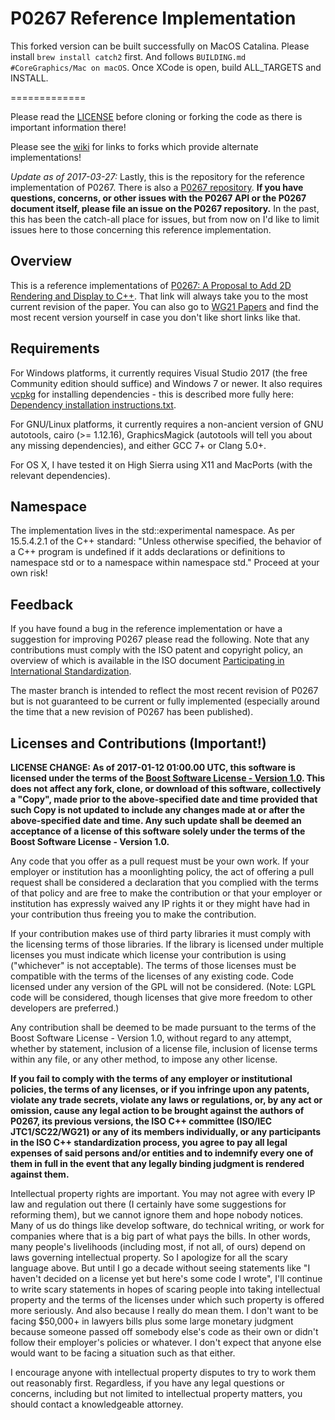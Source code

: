 P0267 Reference Implementation
=============

This forked version can be built successfully on MacOS Catalina. Please install `brew install catch2` first. And follows `BUILDING.md #CoreGraphics/Mac on macOS`. Once XCode is open, build ALL_TARGETS and INSTALL.

=============

Please read the [LICENSE](https://github.com/mikebmcl/N3888_RefImpl/blob/master/LICENSE.md) before cloning or forking the code as there is important information there!

Please see the [wiki](https://github.com/mikebmcl/N3888_RefImpl/wiki) for links to forks which provide alternate implementations!

*Update as of 2017-03-27:* Lastly, this is the repository for the reference implementation of P0267. There is also a [P0267 repository](https://github.com/mikebmcl/io2dts). **If you have questions, concerns, or other issues with the P0267 API or the P0267 document itself, please file an issue on the P0267 repository.** In the past, this has been the catch-all place for issues, but from now on I'd like to limit issues here to those concerning this reference implementation.  

Overview
-------------

This is a reference implementations of [P0267: A Proposal to Add 2D Rendering and Display to C++](http://wg21.link/p0267). That link will always take you to the most current revision of the paper. You can also go to [WG21 Papers](http://www.open-std.org/jtc1/sc22/wg21/docs/papers/) and find the most recent version yourself in case you don't like short links like that.

Requirements
-------------

For Windows platforms, it currently requires Visual Studio 2017 (the free Community edition should suffice) and Windows 7 or newer. It also requires [vcpkg](https://github.com/Microsoft/vcpkg/) for installing dependencies - this is described more fully here: [Dependency installation instructions.txt](https://raw.githubusercontent.com/mikebmcl/P0267_RefImpl/D0267R7/P0267_RefImpl/P0267_RefImpl/win32/Dependency%20installation%20instructions.txt).

For GNU/Linux platforms, it currently requires a non-ancient version of GNU autotools, cairo (>= 1.12.16), GraphicsMagick (autotools will tell you about any missing dependencies), and either GCC 7+ or Clang 5.0+.

For OS X, I have tested it on High Sierra using X11 and MacPorts (with the relevant dependencies).

Namespace
-------------
The implementation lives in the std::experimental namespace. As per 15.5.4.2.1 of the C++ standard: "Unless otherwise specified, the behavior of a C++ program is undefined if it adds declarations or definitions to namespace std or to a namespace within namespace std." Proceed at your own risk!

Feedback
-------------
If you have found a bug in the reference implementation or have a suggestion for improving P0267 please read the following. Note that any contributions must comply with the ISO patent and copyright policy, an overview of which is available in the ISO document [Participating in International Standardization](http://www.iso.org/iso/joining_in_2012.pdf).

The master branch is intended to reflect the most recent revision of P0267 but is not guaranteed to be current or fully implemented (especially around the time that a new revision of P0267 has been published).

Licenses and Contributions (Important!)
-------------

**LICENSE CHANGE: As of 2017-01-12 01:00.00 UTC, this software is licensed under the terms of the [Boost Software License - Version 1.0](http://www.boost.org/LICENSE_1_0.txt). This does not affect any fork, clone, or download of this software, collectively a "Copy", made prior to the above-specified date and time provided that such Copy is not updated to include any changes made at or after the above-specified date and time. Any such update shall be deemed an acceptance of a license of this software solely under the terms of the Boost Software License - Version 1.0.**

Any code that you offer as a pull request must be your own work. If your employer or institution has a moonlighting policy, the act of offering a pull request shall be considered a declaration that you complied with the terms of that policy and are free to make the contribution or that your employer or institution has expressly waived any IP rights it or they might have had in your contribution thus freeing you to make the contribution.

If your contribution makes use of third party libraries it must comply with the licensing terms of those libraries. If the library is licensed under multiple licenses you must indicate which license your contribution is using ("whichever" is not acceptable). The terms of those licenses must be compatible with the terms of the licenses of any existing code. Code licensed under any version of the GPL will not be considered. (Note: LGPL code will be considered, though licenses that give more freedom to other developers are preferred.)

Any contribution shall be deemed to be made pursuant to the terms of the Boost Software License - Version 1.0, without regard to any attempt, whether by statement, inclusion of a license file, inclusion of license terms within any file, or any other method, to impose any other license.

**If you fail to comply with the terms of any employer or institutional policies, the terms of any licenses, or if you infringe upon any patents, violate any trade secrets, violate any laws or regulations, or, by any act or omission, cause any legal action to be brought against the authors of P0267, its previous versions, the ISO C++ committee (ISO/IEC JTC1/SC22/WG21) or any of its members individually, or any participants in the ISO C++ standardization process, you agree to pay all legal expenses of said persons and/or entities and to indemnify every one of them in full in the event that any legally binding judgment is rendered against them.**

Intellectual property rights are important. You may not agree with every IP law and regulation out there (I certainly have some suggestions for reforming them), but we cannot ignore them and hope nobody notices. Many of us do things like develop software, do technical writing, or work for companies where that is a big part of what pays the bills. In other words, many people's livelihoods (including most, if not all, of ours) depend on laws governing intellectual property. So I apologize for all the scary language above. But until I go a decade without seeing statements like "I haven't decided on a license yet but here's some code I wrote", I'll continue to write scary statements in hopes of scaring people into taking intellectual property and the terms of the licenses under which such property is offered more seriously. And also because I really do mean them. I don't want to be facing $50,000+ in lawyers bills plus some large monetary judgment because someone passed off somebody else's code as their own or didn't follow their employer's policies or whatever. I don't expect that anyone else would want to be facing a situation such as that either.

I encourage anyone with intellectual property disputes to try to work them out reasonably first. Regardless, if you have any legal questions or concerns, including but not limited to intellectual property matters, you should contact a knowledgeable attorney.
